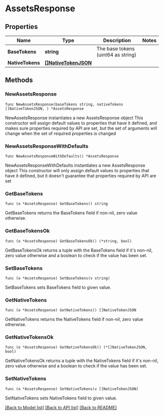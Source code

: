 # AssetsResponse

## Properties

Name | Type | Description | Notes
------------ | ------------- | ------------- | -------------
**BaseTokens** | **string** | The base tokens (uint64 as string) | 
**NativeTokens** | [**[]NativeTokenJSON**](NativeTokenJSON.md) |  | 

## Methods

### NewAssetsResponse

`func NewAssetsResponse(baseTokens string, nativeTokens []NativeTokenJSON, ) *AssetsResponse`

NewAssetsResponse instantiates a new AssetsResponse object
This constructor will assign default values to properties that have it defined,
and makes sure properties required by API are set, but the set of arguments
will change when the set of required properties is changed

### NewAssetsResponseWithDefaults

`func NewAssetsResponseWithDefaults() *AssetsResponse`

NewAssetsResponseWithDefaults instantiates a new AssetsResponse object
This constructor will only assign default values to properties that have it defined,
but it doesn't guarantee that properties required by API are set

### GetBaseTokens

`func (o *AssetsResponse) GetBaseTokens() string`

GetBaseTokens returns the BaseTokens field if non-nil, zero value otherwise.

### GetBaseTokensOk

`func (o *AssetsResponse) GetBaseTokensOk() (*string, bool)`

GetBaseTokensOk returns a tuple with the BaseTokens field if it's non-nil, zero value otherwise
and a boolean to check if the value has been set.

### SetBaseTokens

`func (o *AssetsResponse) SetBaseTokens(v string)`

SetBaseTokens sets BaseTokens field to given value.


### GetNativeTokens

`func (o *AssetsResponse) GetNativeTokens() []NativeTokenJSON`

GetNativeTokens returns the NativeTokens field if non-nil, zero value otherwise.

### GetNativeTokensOk

`func (o *AssetsResponse) GetNativeTokensOk() (*[]NativeTokenJSON, bool)`

GetNativeTokensOk returns a tuple with the NativeTokens field if it's non-nil, zero value otherwise
and a boolean to check if the value has been set.

### SetNativeTokens

`func (o *AssetsResponse) SetNativeTokens(v []NativeTokenJSON)`

SetNativeTokens sets NativeTokens field to given value.



[[Back to Model list]](../README.md#documentation-for-models) [[Back to API list]](../README.md#documentation-for-api-endpoints) [[Back to README]](../README.md)


